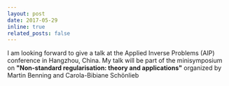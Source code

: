 ```yaml
---
layout: post
date: 2017-05-29
inline: true
related_posts: false
---
```


I am looking forward to give a talk at the Applied Inverse Problems (AIP) conference in Hangzhou, China. My talk will be part of the minisymposium on 
<b>"Non-standard regularisation: theory and applications"</b>
 organized by Martin Benning and Carola-Bibiane Schönlieb